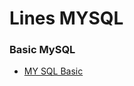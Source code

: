 # Lines MYSQL

### Basic MySQL 

- [MY SQL Basic](https://github.com/keepinmindsh/lines_mysql/tree/main/001_basic)
